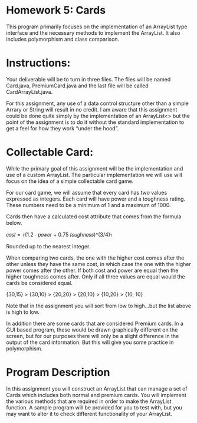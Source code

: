 # Homework 5: Cards
This program primarily focuses on the implementation of an ArrayList type interface and the necessary methods to implement the ArrayList. It also includes polymorphism and class comparison.

# Instructions:
Your deliverable will be to turn in three files.  The files will be named Card.java, PremiumCard.java and the last file will be called CardArrayList.java.  
 
For this assignment, any use of a data control structure other than a simple Arrary or String will result in no credit.   I am aware that this assignment could be done quite simply by the implementation of an ArrayList<> but the point of the assignment is to do it without the standard implementation to get a feel for how they work “under the hood”.  

# Collectable Card:
While the primary goal of this assignment will be the implementation and use of a custom ArrayList.   The particular implementation we will use will focus on the idea of a simple collectable card game.    
 
For our card game, we will assume that every card has two values expressed as integers.   Each card will have power and a toughness rating.   These numbers need to be a minimum of 1 and a maximum of 1000.    
 
Cards then have a calculated cost attribute that comes from the formula below. 
 
𝑐𝑜𝑠𝑡 = ⌈(1.2 ⋅ 𝑝𝑜𝑤𝑒𝑟 + 0.75 𝑡𝑜𝑢𝑔ℎ𝑛𝑒𝑠𝑠)^(3/4)⌉ 
 
Rounded up to the nearest integer.  

When comparing two cards, the one with the higher cost comes after the other unless they have the same cost, in which case the one with the higher power comes after the other.   If both cost and power are equal then the higher toughness comes after.  Only if all three values are equal would the cards be considered equal.    
 
{30,15} > {30,10} > {20,20} > {20,10} > {10,20} > {10, 10}  
 
Note that in the assignment you will sort from low to high...but the list above is high to low. 
 
In addition there are some cards that are considered Premium cards.   In a GUI based program, these would be drawn graphically different on the screen, but for our purposes there will only be a slight difference in the output of the card information.   But this will give you some practice in polymorphism.

# Program Description
In this assignment you will construct an ArrayList that can manage a set of Cards which includes both normal and premium cards.   You will implement the various methods that are required in order to make the ArrayList function. 
A sample program will be provided for you to test with, but you may want to alter it to check different functionality of your ArrayList.
